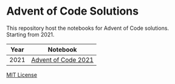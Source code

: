 # Advent of Code Solutions

This repository host the notebooks for Advent of Code solutions.  
Starting from 2021.  

| Year | Notebook |
| ---- | -------- |
| 2021 | [Advent of Code 2021](https://github.com/CKannas/aoc/blob/master/notebooks/aoc_2021.ipynb) |

[MIT License](LICENSE)
